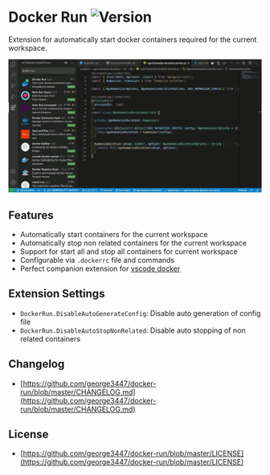 # Docker Run ![Version](https://vsmarketplacebadge.apphb.com/version/george3447.docker-run.svg)

Extension for automatically start docker containers required for the current workspace.

![Extension overview](/images/demo.gif)

## Features
* Automatically start containers for the current workspace
* Automatically stop non related containers for the current workspace
* Support for start all and stop all containers for current workspace
* Configurable via `.dockerrc` file and commands
* Perfect companion extension for [vscode docker](https://marketplace.visualstudio.com/items?itemName=ms-azuretools.vscode-docker)

## Extension Settings

* `DockerRun.DisableAutoGenerateConfig`: Disable auto generation of config file
* `DockerRun.DisableAutoStopNonRelated`: Disable auto stopping of non related containers

## Changelog

- [https://github.com/george3447/docker-run/blob/master/CHANGELOG.md](https://github.com/george3447/docker-run/blob/master/CHANGELOG.md)


## License

- [https://github.com/george3447/docker-run/blob/master/LICENSE](https://github.com/george3447/docker-run/blob/master/LICENSE)

